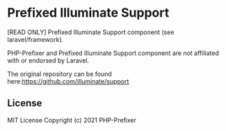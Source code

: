 # Prefixed Illuminate Support

[READ ONLY] Prefixed Illuminate Support component (see laravel/framework).

PHP-Prefixer and Prefixed Illuminate Support component are not affiliated with or endorsed by Laravel.

The original repository can be found here:https://github.com/illuminate/support

## License

MIT License Copyright (c) 2021 PHP-Prefixer

